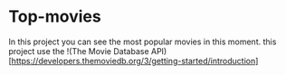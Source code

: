 # Top-movies
In this project you can see the most popular movies in this moment. this project use the !(The Movie Database API)[https://developers.themoviedb.org/3/getting-started/introduction]
